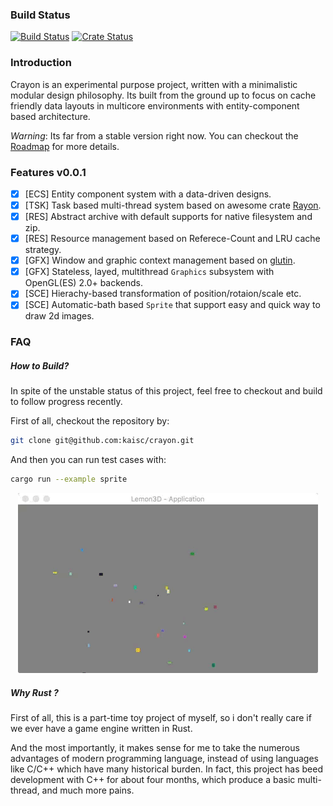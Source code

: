### Build Status
[![Build Status](https://travis-ci.org/kaisc/crayon.svg?branch=master)](https://travis-ci.org/kaisc/crayon)
[![Crate Status](http://meritbadge.herokuapp.com/crayon)](https://crates.io/crates/crayon)

### Introduction
Crayon is an experimental purpose project, written with a minimalistic modular design philosophy. Its built from the ground up to focus on cache friendly data layouts in multicore environments with entity-component based architecture.

*Warning*: Its far from a stable version right now. You can checkout the [Roadmap](https://trello.com/b/vDqw6L0x/crayon-roadmap) for more details.

### Features v0.0.1
- [x] \[ECS\] Entity component system with a data-driven designs.
- [x] \[TSK\] Task based multi-thread system based on awesome crate [Rayon](https://github.com/nikomatsakis/rayon.git).
- [x] \[RES\] Abstract archive with default supports for native filesystem and zip.
- [x] \[RES\] Resource management based on Referece-Count and LRU cache strategy.
- [x] \[GFX\] Window and graphic context management based on [glutin](https://github.com/tomaka/glutin).
- [x] \[GFX\] Stateless, layed, multithread `Graphics` subsystem with OpenGL(ES) 2.0+ backends.
- [x] \[SCE\] Hierachy-based transformation of position/rotaion/scale etc.
- [x] \[SCE\] Automatic-bath based `Sprite` that support easy and quick way to draw 2d images.

### FAQ

##### How to Build?
In spite of the unstable status of this project, feel free to checkout and build to follow progress recently.

First of all, checkout the repository by:
``` sh
git clone git@github.com:kaisc/crayon.git
```

And then you can run test cases with:
``` sh
cargo run --example sprite
```

<p align="center">
  <img src="screenshots/sprite-particles.gif">
</p>

##### Why Rust ?

First of all, this is a part-time toy project of myself,  so i don't really care if we ever have a game engine written in Rust.

And the most importantly, it makes sense for me to take the numerous advantages of modern programming language, instead of using languages like C/C++ which have many historical burden. In fact, this project has beed development with C++ for about four months, which produce a basic multi-thread, and much more pains.
